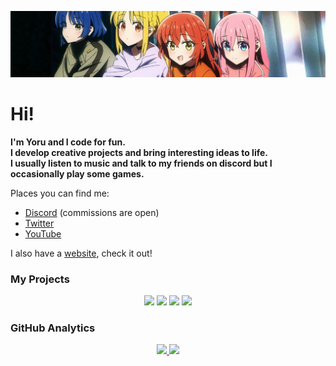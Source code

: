 ![BTR banner](./banner.jpeg)

<style>
    bold {
        font-weight: bold
    }
</style>

# Hi!

<div>
<bold>I'm Yoru and I code for fun.</br></bold>
<bold>I develop creative projects and bring interesting ideas to life.</br></bold>
<bold>I usually listen to music and talk to my friends on discord but I occasionally play some games.</bold>

<p>Places you can find me:</p>

<ul>
  <li><a href="https://discord.com/users/372343076578131968" target="_blank">Discord</a> (commissions are open)</li>
  <li><a href="https://twitter.com/ken_yoru" target="_blank">Twitter</a></li>
  <li><a href="https://www.youtube.com/@yorunoken/" target="_blank">YouTube</a></li>
</ul>

<p>I also have a <a href="https://yoru.com.tr/" target="_blank">website</a>, check it out!</p>
</div>

### My Projects

<div align="center">
<a href="https://github.com/YoruNoKen/HanamiBot"><img src="https://github-readme-stats.vercel.app/api/pin/?username=YoruNoKen&repo=HanamiBot&theme=radical"></a>
<a href="https://github.com/YoruNoKen/mcsr-ranked-api"><img src="https://github-readme-stats.vercel.app/api/pin/?username=YoruNoKen&repo=mcsr-ranked-api&theme=radical"></a>
<a href="https://github.com/YoruNoKen/discord-mass-uploader"><img src="https://github-readme-stats.vercel.app/api/pin/?username=YoruNoKen&repo=discord-mass-uploader&theme=radical"></a>
<a href="https://github.com/YoruNoKen/CCTV-Discord-Bot"><img src="https://github-readme-stats.vercel.app/api/pin/?username=YoruNoKen&repo=CCTV-Discord-Bot&theme=radical"></a>
</div>

### GitHub Analytics

<div align="center">
<a href="https://github.com/YoruNoKen">
    <img src="https://github-readme-stats.vercel.app/api/top-langs/?username=yorunoken&theme=radical">
    <img src="https://github-readme-stats.vercel.app/api?username=yorunoken&show_icons=true&theme=radical">
</a>
</div>
